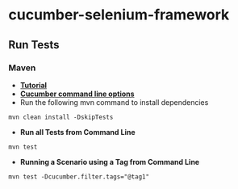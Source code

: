 # cucumber-selenium-framework
## Run Tests
### Maven
* **[Tutorial](https://qaautomation.expert/2021/03/26/run-cucumber-test-from-command-line/)**
* **[Cucumber command line options](https://cucumber.io/docs/cucumber/api/#options)**
* Run the following mvn command to install dependencies
```shell
mvn clean install -DskipTests
```
* **Run all Tests from Command Line**
```shell
mvn test
```
* **Running a Scenario using a Tag from Command Line**
```shell
mvn test -Dcucumber.filter.tags="@tag1"
```

```
